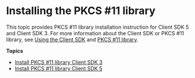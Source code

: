 # Installing the PKCS \#11 library<a name="pkcs11-library-install"></a>

This topic provides PKCS \#11 library installation instruction for Client SDK 5 and Client SDK 3\. For more information about the Client SDK or PKCS \#11 library, see [Using the Client SDK](use-hsm.md) and [PKCS \#11 library](pkcs11-library.md)\.

**Topics**
+ [Install PKCS \#11 library Client SDK 3](install-pkcs11-v3.md)
+ [Install PKCS \#11 library Client SDK 5](install-pkcs11-v4.md)
